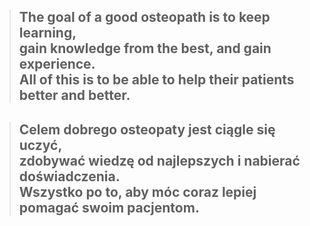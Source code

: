 > ## The goal of a good osteopath is to keep learning,<br/>gain knowledge from the best, and gain experience.<br/>All of this is to be able to help their patients better and better.

> ## Celem dobrego osteopaty jest ciągle się uczyć,<br/>zdobywać wiedzę od najlepszych i nabierać doświadczenia.</br>Wszystko po to, aby móc coraz lepiej pomagać swoim pacjentom.
